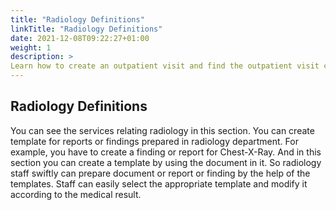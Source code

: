 ```yaml
---
title: "Radiology Definitions"
linkTitle: "Radiology Definitions"
date: 2021-12-08T09:22:27+01:00
weight: 1
description: >
Learn how to create an outpatient visit and find the outpatient visit created previously
---
```


## Radiology Definitions

You can see the services relating radiology in this section. You can create template for reports or findings prepared in radiology department. For example, you have to create a finding or report for Chest-X-Ray. And in this section you can create a template by using the document in it. So radiology staff swiftly can prepare document or report or finding by the help of the templates. Staff can easily select the appropriate template and modify it according to the medical result.
